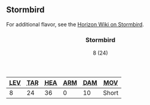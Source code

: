 <!-- +template machine stormbird cypher-creature -->

<h2>Stormbird</h2>
<p>For additional flavor, see the <a href="https://horizon.fandom.com/wiki/Stormbird" rel="external">Horizon Wiki on Stormbird</a>.</p>
<div class="cypher-stat-block stat-block">
	<article>
		<header class="title">
			<h3><span class="word" markdown="1">
Stormbird
</span></h3>
			<aside class="level-and-target">8 (24)</aside>
		</header>
		<section class="stats-tab">
			<table class="stats">
				<thead>
					<tr>
						<th><abbr title="Level">LEV</abbr></th>
						<th><abbr title="Target Number">TAR</abbr></th>
						<th><abbr title="Health">HEA</abbr></th>
						<th><abbr title="Armor">ARM</abbr></th>
						<th><abbr title="Damage">DAM</abbr></th>
						<th><abbr title="Movement">MOV</abbr></th>
					</tr>
				</thead>
				<tbody>
					<tr>
						<td>8</td>
						<td>24</td>
						<td>36</td>
						<td>0</td>
						<td>10</td>
						<td>Short</td>
					</tr>
				</tbody>
			</table>
		</section>
	</article>
</div>

<!-- -template machine stormbird cypher-creature -->
